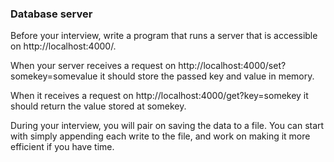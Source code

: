 ### Database server

Before your interview, write a program that runs a server that is accessible on http://localhost:4000/. 

When your server receives a request on http://localhost:4000/set?somekey=somevalue it should store the passed key and value in memory. 

When it receives a request on http://localhost:4000/get?key=somekey it should return the value stored at somekey.

During your interview, you will pair on saving the data to a file. You can start with simply appending each write to the file, and work on making it more efficient if you have time.